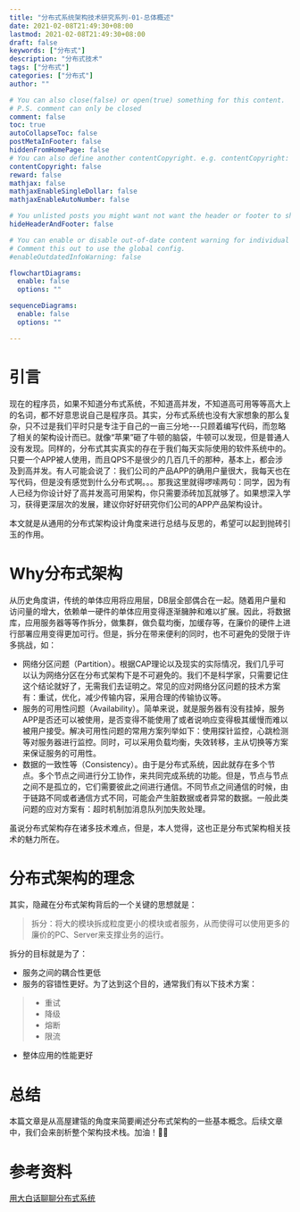 ```yaml
---
title: "分布式系统架构技术研究系列-01-总体概述"
date: 2021-02-08T21:49:30+08:00
lastmod: 2021-02-08T21:49:30+08:00
draft: false
keywords: ["分布式"]
description: "分布式技术"
tags: ["分布式"]
categories: ["分布式"]
author: ""

# You can also close(false) or open(true) something for this content.
# P.S. comment can only be closed
comment: false
toc: true
autoCollapseToc: false
postMetaInFooter: false
hiddenFromHomePage: false
# You can also define another contentCopyright. e.g. contentCopyright: "This is another copyright."
contentCopyright: false
reward: false
mathjax: false
mathjaxEnableSingleDollar: false
mathjaxEnableAutoNumber: false

# You unlisted posts you might want not want the header or footer to show
hideHeaderAndFooter: false

# You can enable or disable out-of-date content warning for individual post.
# Comment this out to use the global config.
#enableOutdatedInfoWarning: false

flowchartDiagrams:
  enable: false
  options: ""

sequenceDiagrams: 
  enable: false
  options: ""

---
```


<!--more-->
# 引言
现在的程序员，如果不知道分布式系统，不知道高并发，不知道高可用等等高大上的名词，都不好意思说自己是程序员。其实，分布式系统也没有大家想象的那么复杂，只不过是我们平时只是专注于自己的一亩三分地---只顾着编写代码，而忽略了相关的架构设计而已。就像“苹果”砸了牛顿的脑袋，牛顿可以发现，但是普通人没有发现。同样的，分布式其实真实的存在于我们每天实际使用的软件系统中的。只要一个APP被人使用，而且QPS不是很少的几百几千的那种，基本上，都会涉及到高并发。有人可能会说了：我们公司的产品APP的确用户量很大，我每天也在写代码，但是没有感觉到什么分布式啊。。。那我这里就得啰嗦两句：同学，因为有人已经为你设计好了高并发高可用架构，你只需要添砖加瓦就够了。如果想深入学习，获得更深层次的发展，建议你好好研究你们公司的APP产品架构设计。

本文就是从通用的分布式架构设计角度来进行总结与反思的，希望可以起到抛砖引玉的作用。
# Why分布式架构
从历史角度讲，传统的单体应用将应用层，DB层全部偶合在一起。随着用户量和访问量的增大，依赖单一硬件的单体应用变得逐渐臃肿和难以扩展。因此，将数据库，应用服务器等等作拆分，做集群，做负载均衡，加缓存等，在廉价的硬件上进行部署应用变得更加可行。但是，拆分在带来便利的同时，也不可避免的受限于许多挑战，如：
- 网络分区问题（Partition）。根据CAP理论以及现实的实际情况，我们几乎可以认为网络分区在分布式架构下是不可避免的。我们不是科学家，只需要记住这个结论就好了，无需我们去证明之。常见的应对网络分区问题的技术方案有：重试，优化，减少传输内容，采用合理的传输协议等。
- 服务的可用性问题（Availability）。简单来说，就是服务器有没有挂掉，服务APP是否还可以被使用，是否变得不能使用了或者说响应变得极其缓慢而难以被用户接受。解决可用性问题的常用方案列举如下：使用探针监控，心跳检测等对服务器进行监控。同时，可以采用负载均衡，失效转移，主从切换等方案来保证服务的可用性。
- 数据的一致性等（Consistency）。由于是分布式系统，因此就存在多个节点。多个节点之间进行分工协作，来共同完成系统的功能。但是，节点与节点之间不是孤立的，它们需要彼此之间进行通信。不同节点之间通信的时候，由于链路不同或者通信方式不同，可能会产生脏数据或者异常的数据。一般此类问题的应对方案有：超时机制加消息队列加失败处理。

虽说分布式架构存在诸多技术难点，但是，本人觉得，这也正是分布式架构相关技术的魅力所在。
# 分布式架构的理念
其实，隐藏在分布式架构背后的一个关键的思想就是：
> 拆分：将大的模块拆成粒度更小的模块或者服务，从而使得可以使用更多的廉价的PC、Server来支撑业务的运行。

拆分的目标就是为了：
- 服务之间的耦合性更低
- 服务的容错性更好。为了达到这个目的，通常我们有以下技术方案：
> - 重试
> - 降级
> - 熔断
> - 限流
- 整体应用的性能更好

# 总结
本篇文章是从高屋建瓴的角度来简要阐述分布式架构的一些基本概念。后续文章中，我们会来剖析整个架构技术栈。加油！💪🏻

# 参考资料
[用大白话聊聊分布式系统](https://waylau.com/talk-about-distributed-system/)
